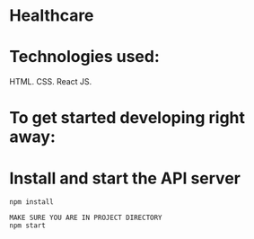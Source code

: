 # Healthcare
# Technologies used:
HTML.
CSS.
React JS.
# To get started developing right away:

 # Install and start the API server

    npm install

    MAKE SURE YOU ARE IN PROJECT DIRECTORY
    npm start